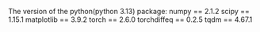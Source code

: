 The version of the python(python 3.13) package:
    numpy == 2.1.2
    scipy == 1.15.1
    matplotlib == 3.9.2
    torch == 2.6.0
    torchdiffeq == 0.2.5
    tqdm == 4.67.1
